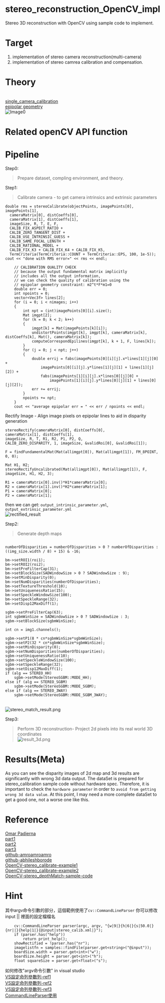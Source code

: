 # stereo_reconstruction_OpenCV_impl #
Stereo 3D reconstruction with OpenCV using sample code to implement.

# Target #
1. implementation of stereo camera reconstruction(multi-camera)
2. implementation of stereo camrea calibration and compensation.

# Theory #
<br>[single_camera_calibration](https://github.com/DC-Cheng/camera_calibration_OpenCV_impl)
<br>[epipolar geometry](https://en.wikipedia.org/wiki/Epipolar_geometry)
<br>![Image0](https://pic.pimg.tw/silverwind1982/1472199756-4228555464_n.png)

# Related openCV API function #

# Pipeline # 
Step0:
> Prepare dataset, compling environment, and theory.

Step1:
> Calibrate camera - to get camera intrinsics and extrinsic parameters
```
double rms = stereoCalibrate(objectPoints, imagePoints[0], imagePoints[1],
  cameraMatrix[0], distCoeffs[0],
  cameraMatrix[1], distCoeffs[1],
  imageSize, R, T, E, F,
  CALIB_FIX_ASPECT_RATIO +
  CALIB_ZERO_TANGENT_DIST +
  CALIB_USE_INTRINSIC_GUESS +
  CALIB_SAME_FOCAL_LENGTH +
  CALIB_RATIONAL_MODEL +
  CALIB_FIX_K3 + CALIB_FIX_K4 + CALIB_FIX_K5,
  TermCriteria(TermCriteria::COUNT + TermCriteria::EPS, 100, 1e-5));
cout << "done with RMS error=" << rms << endl;

	// CALIBRATION QUALITY CHECK
	// because the output fundamental matrix implicitly
	// includes all the output information,
	// we can check the quality of calibration using the
	// epipolar geometry constraint: m2^t*F*m1=0
	double err = 0;
	int npoints = 0;
	vector<Vec3f> lines[2];
	for (i = 0; i < nimages; i++)
	{
		int npt = (int)imagePoints[0][i].size();
		Mat imgpt[2];
		for (k = 0; k < 2; k++)
		{
			imgpt[k] = Mat(imagePoints[k][i]);
			undistortPoints(imgpt[k], imgpt[k], cameraMatrix[k], distCoeffs[k], Mat(), cameraMatrix[k]);
			computeCorrespondEpilines(imgpt[k], k + 1, F, lines[k]);
		}
		for (j = 0; j < npt; j++)
		{
			double errij = fabs(imagePoints[0][i][j].x*lines[1][j][0] +
				imagePoints[0][i][j].y*lines[1][j][1] + lines[1][j][2]) +
				fabs(imagePoints[1][i][j].x*lines[0][j][0] +
					imagePoints[1][i][j].y*lines[0][j][1] + lines[0][j][2]);
			err += errij;
		}
		npoints += npt;
	}
	cout << "average epipolar err = " << err / npoints << endl;

```
Rectify Image - Align image pixels on epipolar lines to aid in disparity generation
```
stereoRectify(cameraMatrix[0], distCoeffs[0],
cameraMatrix[1], distCoeffs[1],
imageSize, R, T, R1, R2, P1, P2, Q,
CALIB_ZERO_DISPARITY, 1, imageSize, &validRoi[0], &validRoi[1]);
```
```
F = findFundamentalMat(Mat(allimgpt[0]), Mat(allimgpt[1]), FM_8POINT, 0, 0);
```
```
Mat H1, H2;
stereoRectifyUncalibrated(Mat(allimgpt[0]), Mat(allimgpt[1]), F, imageSize, H1, H2, 3);

R1 = cameraMatrix[0].inv()*H1*cameraMatrix[0];
R2 = cameraMatrix[1].inv()*H2*cameraMatrix[1];
P1 = cameraMatrix[0];
P2 = cameraMatrix[1];
```
then we can get:
`output_intrinsic_parameter.yml`, `output_extrinsic_parameter.yml`
<br>![rectified_result](https://github.com/DC-Cheng/stereo_reconstruction_OpenCV_impl/blob/master/rectified_result.png?raw=true)

Step2:
> Generate depth maps
```

numberOfDisparities = numberOfDisparities > 0 ? numberOfDisparities : ((img_size.width / 8) + 15) & -16;

bm->setROI1(roi1);
bm->setROI2(roi2);
bm->setPreFilterCap(31);
bm->setBlockSize(SADWindowSize > 0 ? SADWindowSize : 9);
bm->setMinDisparity(0);
bm->setNumDisparities(numberOfDisparities);
bm->setTextureThreshold(10);
bm->setUniquenessRatio(15);
bm->setSpeckleWindowSize(100);
bm->setSpeckleRange(32);
bm->setDisp12MaxDiff(1);

sgbm->setPreFilterCap(63);
int sgbmWinSize = SADWindowSize > 0 ? SADWindowSize : 3;
sgbm->setBlockSize(sgbmWinSize);

int cn = img1.channels();

sgbm->setP1(8 * cn*sgbmWinSize*sgbmWinSize);
sgbm->setP2(32 * cn*sgbmWinSize*sgbmWinSize);
sgbm->setMinDisparity(0);
sgbm->setNumDisparities(numberOfDisparities);
sgbm->setUniquenessRatio(10);
sgbm->setSpeckleWindowSize(100);
sgbm->setSpeckleRange(32);
sgbm->setDisp12MaxDiff(1);
if (alg == STEREO_HH)
	sgbm->setMode(StereoSGBM::MODE_HH);
else if (alg == STEREO_SGBM)
	sgbm->setMode(StereoSGBM::MODE_SGBM);
else if (alg == STEREO_3WAY)
	sgbm->setMode(StereoSGBM::MODE_SGBM_3WAY);
```
<br>![stereo_match_result.png](https://github.com/DC-Cheng/stereo_reconstruction_OpenCV_impl/blob/master/stereo_match_result.png?raw=true)

Step3:
> Perform 3D reconstruction- Project 2d pixels into its real world 3D coordinates
<br>![result_3d.png](https://github.com/DC-Cheng/stereo_reconstruction_OpenCV_impl/blob/master/result_3d.png?raw=true)

# Results(Meta) #
As you can see the disparity images of 2d map and 3d results are significantly with wrong 3d data output.
The dataSet is prepared for stereo_calibration sample code without hardware spec.
Therefore, it is important to check the `hardware parameter` in order to `avoid from getting wrong 3d data value`.
At this point, I may need a more complete dataSet to get a good one, not a worse one like this.

# Reference #
[Omar Padierna](https://medium.com/@omar.ps16)
<br> [part1](https://becominghuman.ai/stereo-3d-reconstruction-with-opencv-using-an-iphone-camera-part-i-c013907d1ab5)
<br> [part2](https://medium.com/@omar.ps16/stereo-3d-reconstruction-with-opencv-using-an-iphone-camera-part-ii-77754b58bfe0)
<br> [part3](https://medium.com/@omar.ps16/stereo-3d-reconstruction-with-opencv-using-an-iphone-camera-part-iii-95460d3eddf0)
<br> [github-amroamroamro](http://amroamroamro.github.io/mexopencv/opencv/stereo_calibration_demo.html)
<br> [github-abhileshborode](https://github.com/abhileshborode/Stereo-depth-reconstruction)
<br> [OpenCV-stereo_calibrate-example1](https://github.com/opencv/opencv/blob/3.2.0/samples/cpp/stereo_calib.cpp)
<br> [OpenCV-stereo_calibrate-example2](https://ithelp.ithome.com.tw/articles/10223959)
<br> [OpenCV-stereo_depthMatch-sample-code](https://docs.opencv.org/master/dd/d53/tutorial_py_depthmap.html)

# Hint #
其中argv命令引數的部分，這個範例使用了`cv::CommandLineParser`
你可以修改input || 裡面的設定檔檔名
```
	cv::CommandLineParser parser(argc, argv, "{w|9|}{h|6|}{s|50.0|}{nr||}{help|1|}{@input|stereo_calib.xml|}");
	if (parser.has("help"))
		return print_help();
	showRectified = !parser.has("nr");
	imagelistfn = samples::findFile(parser.get<string>("@input"));
	boardSize.width = parser.get<int>("w");
	boardSize.height = parser.get<int>("h");
	float squareSize = parser.get<float>("s");
  ```

如何修改"argv命令引數" in visual studio
<br>[VS設定命列參數列-ref1](https://edisonx.pixnet.net/blog/post/57060736)
<br>[VS設定命列參數列-ref2](https://www.itread01.com/p/879116.html)
<br>[VS設定命列參數列-ref3](https://social.msdn.microsoft.com/Forums/en-US/20865ea1-ff94-41a7-b668-a7f24154f3b4/argc-and-argv-inputs?forum=vcmfcatl)
<br>[CommandLineParser使用](https://www.itread01.com/content/1541983112.html)
  
